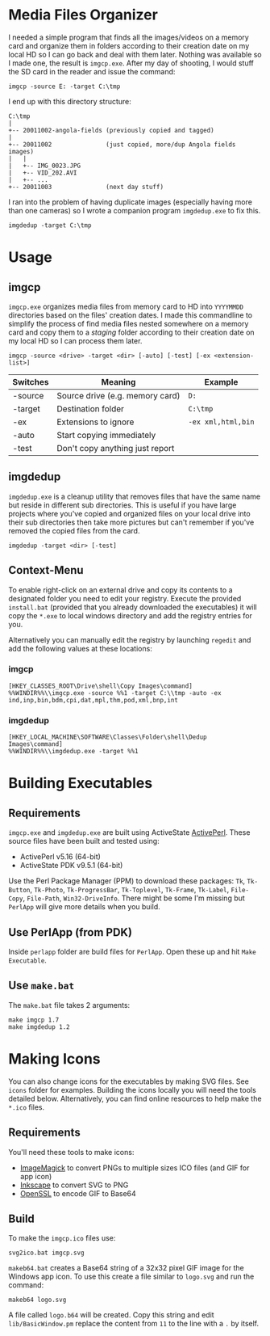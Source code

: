 # Media Files Organizer

I needed a simple program that finds all the images/videos on a memory card and organize them in folders according to their creation date on my local HD so I can go back and deal with them later. Nothing was available so I made one, the result is `imgcp.exe`. After my day of shooting, I would stuff the SD card in the reader and issue the command:

```
imgcp -source E: -target C:\tmp
```

I end up with this directory structure:
```
C:\tmp
|
+-- 20011002-angola-fields (previously copied and tagged)
|
+-- 20011002               (just copied, more/dup Angola fields images)
|   |
|   +-- IMG_0023.JPG
|   +-- VID_202.AVI
|   +-- ...
+-- 20011003               (next day stuff)
```

I ran into the problem of having duplicate images (especially having more than one cameras) so I wrote a companion program `imgdedup.exe` to fix this.

```
imgdedup -target C:\tmp
```

# Usage
## imgcp
`imgcp.exe` organizes media files from memory card to HD into `YYYYMMDD` directories based on the files' creation dates.
I made this commandline to simplify the process of find media files nested somewhere on a memory card and copy them to a *staging* folder according to their creation date on my local HD so I can process them later.

```
imgcp -source <drive> -target <dir> [-auto] [-test] [-ex <extension-list>]
```

| Switches | Meaning | Example
| --- | --- | ---
| -source | Source drive (e.g. memory card) | `D:`
| -target | Destination folder              | `C:\tmp`
| -ex     | Extensions to ignore            | `-ex xml,html,bin`
| -auto   | Start copying immediately       | 
| -test   | Don't copy anything just report |

## imgdedup
`imgdedup.exe` is a cleanup utility that removes files that have the same name but reside in different sub directories.
This is useful if you have large projects where you've copied and organized files on your local drive into their sub directories then take more pictures but can't remember if you've removed the copied files from the card.

```
imgdedup -target <dir> [-test]
```

## Context-Menu
To enable right-click on an external drive and copy its contents to a designated folder you need to edit your registry.
Execute the provided `install.bat` (provided that you already downloaded the executables) it will copy the `*.exe` to local windows directory and add the registry entries for you.

Alternatively you can manually edit the registry by launching `regedit` and add the following values at these locations:

### imgcp
```
[HKEY_CLASSES_ROOT\Drive\shell\Copy Images\command]
%%WINDIR%%\\imgcp.exe -source %%1 -target C:\\tmp -auto -ex ind,inp,bin,bdm,cpi,dat,mpl,thm,pod,xml,bnp,int
```

### imgdedup
```
[HKEY_LOCAL_MACHINE\SOFTWARE\Classes\Folder\shell\Dedup Images\command]
%%WINDIR%%\\imgdedup.exe -target %%1
```

# Building Executables

## Requirements
`imgcp.exe` and `imgdedup.exe` are built using ActiveState [ActivePerl].
These source files have been built and tested using:

* ActivePerl v5.16 (64-bit)
* ActiveState PDK v9.5.1 (64-bit)

Use the Perl Package Manager (PPM) to download these packages:
`Tk`, `Tk-Button`, `Tk-Photo`, `Tk-ProgressBar`, `Tk-Toplevel`, `Tk-Frame`, `Tk-Label`,
`File-Copy`, `File-Path`, `Win32-DriveInfo`.
There might be some I'm missing but `PerlApp` will give more details when you build.

## Use PerlApp (from PDK)
Inside `perlapp` folder are build files for `PerlApp`. Open these up and hit `Make Executable`.

## Use `make.bat`
The `make.bat` file takes 2 arguments:

```
make imgcp 1.7
make imgdedup 1.2
```

# Making Icons
You can also change icons for the executables by making SVG files.
See `icons` folder for examples.
Building the icons locally you will need the tools detailed below.
Alternatively, you can find online resources to help make the `*.ico` files.

## Requirements
You'll need these tools to make icons:

* [ImageMagick] to convert PNGs to multiple sizes ICO files (and GIF for app icon)
* [Inkscape] to convert SVG to PNG
* [OpenSSL] to encode GIF to Base64

## Build
To make the `imgcp.ico` files use:
```
svg2ico.bat imgcp.svg
```

`makeb64.bat` creates a Base64 string of a 32x32 pixel GIF image for the Windows app icon.
To use this create a file similar to `logo.svg` and run the command:
```
makeb64 logo.svg
```
A file called `logo.b64` will be created. Copy this string and edit `lib/BasicWindow.pm` replace the content from `11` to the line with a `.` by itself.

[ActivePerl]: https://www.activestate.com/Products/activeperl
[ImageMagick]: https://imagemagick.org/script/download.php
[Inkscape]: https://inkscape.org/
[OpenSSL]: http://gnuwin32.sourceforge.net/packages/openssl.htm
